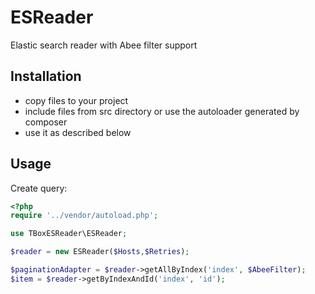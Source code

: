 ESReader
===================

Elastic search reader with Abee filter support

Installation
------------

* copy files to your project
* include files from src directory or use the autoloader generated by composer
* use it as described below


Usage
-----

Create query:

```php
<?php
require '../vendor/autoload.php';

use TBoxESReader\ESReader;

$reader = new ESReader($Hosts,$Retries);

$paginationAdapter = $reader->getAllByIndex('index', $AbeeFilter);
$item = $reader->getByIndexAndId('index', 'id');


```
    

